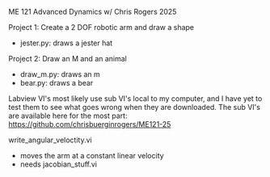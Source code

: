 ME 121 Advanced Dynamics w/ Chris Rogers 2025

Project 1: Create a 2 DOF robotic arm and draw a shape
- jester.py: draws a jester hat

Project 2: Draw an M and an animal
- draw_m.py: draws an m
- bear.py: draws a bear

Labview VI's most likely use sub VI's local to my computer, and I have yet to test them to see what goes wrong when they are downloaded. The sub VI's are available here for the most part: https://github.com/chrisbuerginrogers/ME121-25 

write_angular_veloctity.vi
- moves the arm at a constant linear velocity
- needs jacobian_stuff.vi
